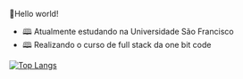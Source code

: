👋Hello world!

- 🕮 Atualmente estudando na Universidade São Francisco 
- 🕮 Realizando o curso de full stack da one bit code

[![Top Langs](https://github-readme-stats.vercel.app/api/top-langs/?username=Murilo358&hide_progress=true)](https://github.com/Murilo358/github-readme-stats&theme=Dracula)
